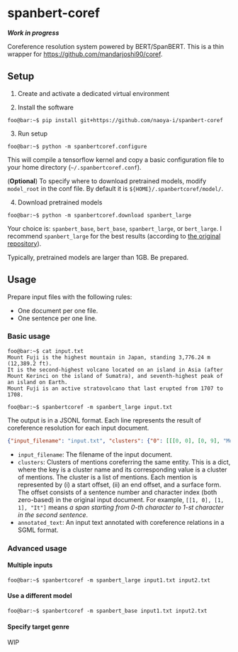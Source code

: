 # spanbert-coref

***Work in progress***

Coreference resolution system powered by BERT/SpanBERT. This is a thin wrapper for https://github.com/mandarjoshi90/coref.


## Setup

1. Create and activate a dedicated virtual environment


2. Install the software

```console
foo@bar:~$ pip install git+https://github.com/naoya-i/spanbert-coref
```

3. Run setup

```console
foo@bar:~$ python -m spanbertcoref.configure
```

This will compile a tensorflow kernel and copy a basic configuration file to your home directory (`~/.spanbertcoref.conf`).

(**Optional**) To specify where to download pretrained models, modify `model_root` in the conf file.
By default it is `${HOME}/.spanbertcoref/model/`.


4. Download pretrained models

```console
foo@bar:~$ python -m spanbertcoref.download spanbert_large
```

Your choice is: `spanbert_base`, `bert_base`, `spanbert_large`, or `bert_large`. I recommend `spanbert_large` for the best results (according to [the original repository](https://github.com/mandarjoshi90/coref)).

Typically, pretrained models are larger than 1GB. Be prepared.


## Usage

Prepare input files with the following rules:

- One document per one file.
- One sentence per one line.


### Basic usage

```console
foo@bar:~$ cat input.txt
Mount Fuji is the highest mountain in Japan, standing 3,776.24 m (12,389.2 ft).
It is the second-highest volcano located on an island in Asia (after Mount Kerinci on the island of Sumatra), and seventh-highest peak of an island on Earth.
Mount Fuji is an active stratovolcano that last erupted from 1707 to 1708.

foo@bar:~$ spanbertcoref -m spanbert_large input.txt
```

The output is in a JSONL format. Each line represents the result of coreference resolution for each input document.

```json
{"input_filename": "input.txt", "clusters": {"0": [[[0, 0], [0, 9], "Mount Fuji"], [[1, 0], [1, 1], "It"], [[2, 0], [2, 9], "Mount Fuji"]]}, "annotated_text": ["<ent_0>Mount Fuji</ent_0> is the highest mountain in Japan, standing 3,776.24 m (12,389.2 ft).", "<ent_0>It</ent_0> is the second-highest volcano located on an island in Asia (after Mount Kerinci on the island of Sumatra), and seventh-highest peak of an island on Earth.", "<ent_0>Mount Fuji</ent_0> is an active stratovolcano that last erupted from 1707 to 1708."]}
```

- `input_filename`: The filename of the input document.
- `clusters`: Clusters of mentions coreferring the same entity. This is a dict, where the key is a cluster name and its corresponding value is a cluster of mentions. The cluster is a list of mentions. Each mention is represented by (i) a start offset, (ii) an end offset, and a surface form. The offset consists of a sentence number and character index (both zero-based) in the original input document. For example, `[[1, 0], [1, 1], "It"]` means *a span starting from 0-th character to 1-st character in the second sentence*.
- `annotated_text`: An input text annotated with coreference relations in a SGML format.


### Advanced usage

#### Multiple inputs

```console
foo@bar:~$ spanbertcoref -m spanbert_large input1.txt input2.txt
```

#### Use a different model

```console
foo@bar:~$ spanbertcoref -m spanbert_base input1.txt input2.txt
```

#### Specify target genre

WIP

